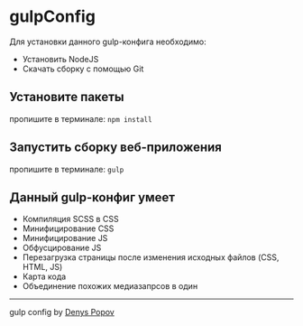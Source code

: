 # gulpConfig

Для установки данного gulp-конфига необходимо:
<ul>
<li>Установить NodeJS</li>
<li>Скачать сборку с помощью Git</li>
</ul>

<h2>Установите пакеты</h2>

пропишите в терминале:
<code>npm install</code>

<h2>Запустить сборку веб-приложения</h2>

пропишите в терминале:
<code>gulp</code>

<h2>Данный gulp-конфиг умеет</h2>
<ul>
<li>Компиляция SCSS в CSS</li>
<li>Минифицирование CSS</li>
<li>Минифицирование JS</li>
<li>Обфусцирование JS</li>
<li>Перезагрузка страницы после изменения исходных файлов (CSS, HTML, JS)</li>
<li>Карта кода</li>
<li>Объединение похожих медиазапрсов в один</li>
</ul>


<hr>
gulp config by <a href="https://www.denyspopov.com/">Denys Popov</a>
